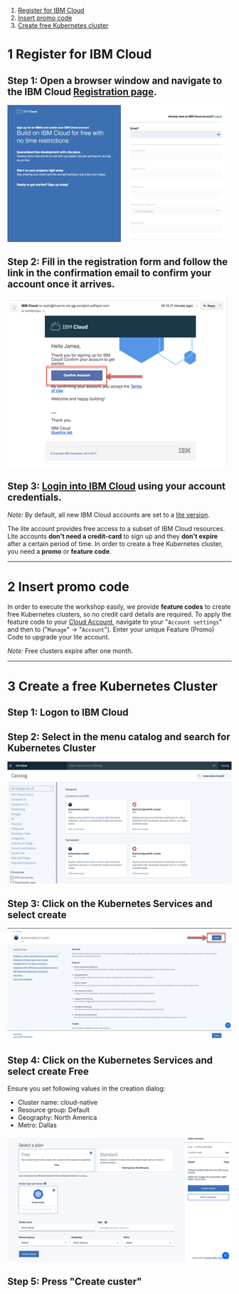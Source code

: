 1. [Register for IBM Cloud](#part-SETUP-00)
2. [Insert promo code](#part-SETUP-01)
3. [Create free Kubernetes cluster](#part-SETUP-02)

# 1 Register for IBM Cloud <a name="part-SETUP-00"></a>

## Step 1: Open a browser window and navigate to the IBM Cloud [Registration page](https://ibm.biz/Bd2JHx).

![image](images/registration.png)

## Step 2: Fill in the registration form and follow the link in the **confirmation email** to confirm your account once it arrives.

![Validation email](images/email.png)

## Step 3: [Login into IBM Cloud](https://ibm.biz/Bd2JHx) using your account credentials.

_Note:_ By default, all new IBM Cloud accounts are set to a [lite version](https://www.ibm.com/cloud/pricing).

The lite account provides free access to a subset of IBM Cloud resources. Lite accounts **don't need a credit-card** to sign up and they **don't expire** after a certain period of time. 
In order to create a free Kubernetes cluster, you need a **promo** or **feature code**.

---

# 2 Insert promo code <a name="part-SETUP-01"></a>

In order to execute the workshop easily, we provide **feature codes** to create free Kubernetes clusters, so no credit card details are required.
To apply the feature code to your [Cloud Account](https://cloud.ibm.com/account), navigate to your "`Account settings`" and then to ("`Manage`" -> "`Account`").
Enter your unique Feature (Promo) Code to upgrade your lite account.

_Note:_ Free clusters expire after one month.

---

# 3 Create a free Kubernetes Cluster <a name="part-SETUP-02"></a>

## Step 1: Logon to IBM Cloud

## Step 2: Select in the menu catalog and search for Kubernetes Cluster

![Kubernetes service](images/ibmcloud-catalog.png)

## Step 3: Click on the Kubernetes Services and select create

![create Kubernetes service](images/ibmcloud-create-kubernetes-1.png)

## Step 4: Click on the Kubernetes Services and select create Free

Ensure you set following values in the creation dialog:

* Cluster name:     cloud-native
* Resource group:   Default
* Geography:        North America
* Metro:            Dallas

![create Kubernetes service](images/ibmcloud-create-kubernetes-2.png)

## Step 5: Press "Create custer"


